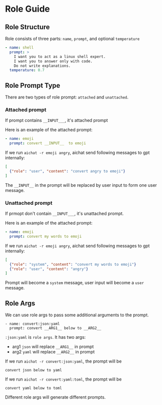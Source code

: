 # Role Guide

## Role Structure

Role consists of three parts: `name`, `prompt`, and optional `temperature`

```yaml
- name: shell
  prompt: >
    I want you to act as a linux shell expert.
    I want you to answer only with code.
    Do not write explanations.
  temperature: 0.7
```

## Role Prompt Type

There are two types of role prompt: `attached` and `unattached`.

### Attached prompt

If prompt contains `__INPUT___`, it's attached prompt

Here is an example of the attached prompt:

```yaml
- name: emoji
  prompt: convert __INPUT__  to emoji
```

If we run `aichat -r emoji angry`, aichat send following messages to gpt internally:

```json
[
  {"role": "user", "content": "convert angry to emoji"}
]
```

The `__INPUT__` in the prompt will be replaced by user input to form one user message.

### Unattached prompt

If prmopt don't contain `__INPUT___`, it's  unattached prompt.

Here is an example of the attached prompt:

```yaml
- name: emoji
  prompt: convert my words to emoji
```

If we run `aichat -r emoji angry`, aichat send following messages to gpt internally:

```json
[
  {"role": "system", "content": "convert my words to emoji"}
  {"role": "user", "content": "angry"}
]
```

Prompt will become a `system` message, user input will become a `user` message.


## Role Args

We can use role args to pass some additional arguments to the prompt.

```
- name: convert:json:yaml
  prompt: convert __ARG1__ below to __ARG2__
```

`:json:yaml` is `role args`. It has two args:

- arg1 `json` will replace `__ARG1__` in prompt
- arg2 `yaml` will replace `__ARG2__` in prompt


If we run `aichat -r convert:json:yaml`, the prompt will be

```
convert json below to yaml
```

If we run `aichat -r convert:yaml:toml`, the prompt will be
```
convert yaml below to toml
```

Different role args will generate different prompts.